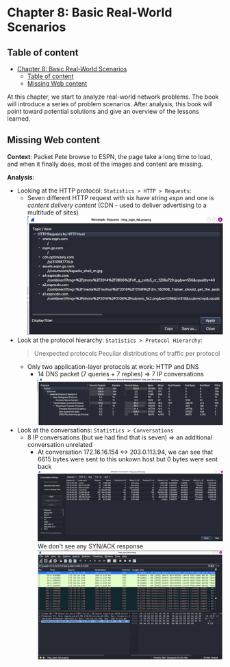 # Chapter 8: Basic Real-World Scenarios



## Table of content
- [Chapter 8: Basic Real-World Scenarios](#chapter-8-basic-real-world-scenarios)
  - [Table of content](#table-of-content)
  - [Missing Web content](#missing-web-content)


At this chapter, we start to analyze real-world network
problems. The book will introduce a series of problem scenarios. After analysis, this book will point toward potential solutions and give an overview of the lessons learned.

## Missing Web content

**Context**: Packet Pete browse to ESPN, the page take a long time to load, and when it finally does, most of the images and content are missing.

**Analysis**:
- Looking at the HTTP protocol: `Statistics > HTTP > Requests`:
  - Seven different HTTP request with six have string *espn* and one is *content delivery content* (CDN - used to deliver advertising to a multitude of sites)
    ![](IMG/2023-03-22-21-56-27.png) 
- Look at the protocol hierarchy: `Statistics > Protocol Hierarchy`:
    > Unexpected protocols
    > Peculiar distributions of traffic per protocol
  - Only two application-layer protocols at work: HTTP and DNS
    - 14 DNS packet (7 queries + 7 replies) => 7 IP conversations
    ![](IMG/2023-03-22-23-15-13.png)
- Look at the conversations: `Statistics > Conversations`
  - 8 IP conversations (but we had find that is seven) => an additional conversation unrelated 
    - At conversation 172.16.16.154 <-> 203.0.113.94, we can see that 6615 bytes were sent to this unkown host but 0 bytes were sent back
    ![](IMG/2023-03-23-09-47-45.png)
    We don't see any SYN/ACK response
    ![](IMG/2023-03-23-10-02-08.png)
    






